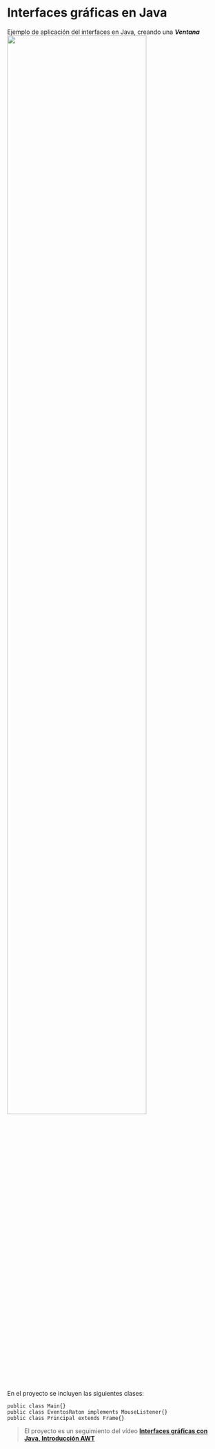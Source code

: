 # Interfaces gráficas en Java

Ejemplo de aplicación del interfaces en Java, creando una ***Ventana***
<img src="https://perez987.es/wp-content/uploads/2019/03/Ventana3.jpg" width="80%">

En el proyecto se incluyen las siguientes clases:

    public class Main{}
    public class EventosRaton implements MouseListener{}
    public class Principal extends Frame{}
    
> El proyecto es un seguimiento del vídeo [**Interfaces gráficas con Java, Introducción AWT**](https://youtu.be/-9lKgYf2mJw)
